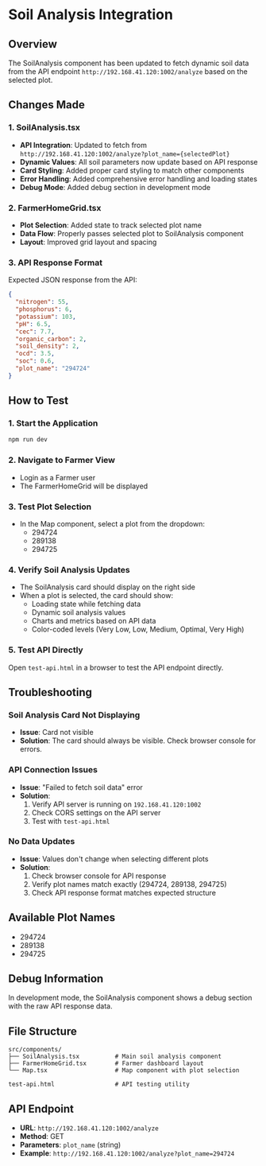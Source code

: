 # Soil Analysis Integration

## Overview
The SoilAnalysis component has been updated to fetch dynamic soil data from the API endpoint `http://192.168.41.120:1002/analyze` based on the selected plot.

## Changes Made

### 1. SoilAnalysis.tsx
- **API Integration**: Updated to fetch from `http://192.168.41.120:1002/analyze?plot_name={selectedPlot}`
- **Dynamic Values**: All soil parameters now update based on API response
- **Card Styling**: Added proper card styling to match other components
- **Error Handling**: Added comprehensive error handling and loading states
- **Debug Mode**: Added debug section in development mode

### 2. FarmerHomeGrid.tsx
- **Plot Selection**: Added state to track selected plot name
- **Data Flow**: Properly passes selected plot to SoilAnalysis component
- **Layout**: Improved grid layout and spacing

### 3. API Response Format
Expected JSON response from the API:
```json
{
  "nitrogen": 55,
  "phosphorus": 6,
  "potassium": 103,
  "pH": 6.5,
  "cec": 7.7,
  "organic_carbon": 2,
  "soil_density": 2,
  "ocd": 3.5,
  "soc": 0.6,
  "plot_name": "294724"
}
```

## How to Test

### 1. Start the Application
```bash
npm run dev
```

### 2. Navigate to Farmer View
- Login as a Farmer user
- The FarmerHomeGrid will be displayed

### 3. Test Plot Selection
- In the Map component, select a plot from the dropdown:
  - 294724
  - 289138
  - 294725

### 4. Verify Soil Analysis Updates
- The SoilAnalysis card should display on the right side
- When a plot is selected, the card should show:
  - Loading state while fetching data
  - Dynamic soil analysis values
  - Charts and metrics based on API data
  - Color-coded levels (Very Low, Low, Medium, Optimal, Very High)

### 5. Test API Directly
Open `test-api.html` in a browser to test the API endpoint directly.

## Troubleshooting

### Soil Analysis Card Not Displaying
- **Issue**: Card not visible
- **Solution**: The card should always be visible. Check browser console for errors.

### API Connection Issues
- **Issue**: "Failed to fetch soil data" error
- **Solution**: 
  1. Verify API server is running on `192.168.41.120:1002`
  2. Check CORS settings on the API server
  3. Test with `test-api.html`

### No Data Updates
- **Issue**: Values don't change when selecting different plots
- **Solution**:
  1. Check browser console for API response
  2. Verify plot names match exactly (294724, 289138, 294725)
  3. Check API response format matches expected structure

## Available Plot Names
- 294724
- 289138
- 294725

## Debug Information
In development mode, the SoilAnalysis component shows a debug section with the raw API response data.

## File Structure
```
src/components/
├── SoilAnalysis.tsx          # Main soil analysis component
├── FarmerHomeGrid.tsx        # Farmer dashboard layout
└── Map.tsx                   # Map component with plot selection

test-api.html                 # API testing utility
```

## API Endpoint
- **URL**: `http://192.168.41.120:1002/analyze`
- **Method**: GET
- **Parameters**: `plot_name` (string)
- **Example**: `http://192.168.41.120:1002/analyze?plot_name=294724` 
